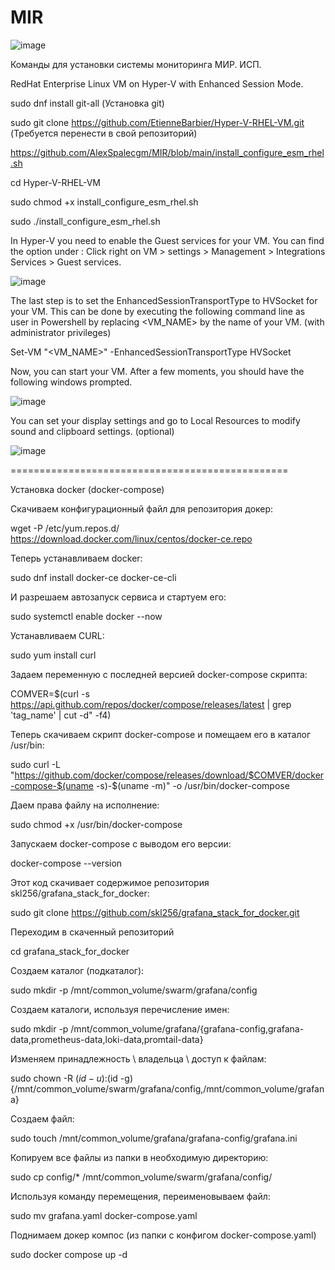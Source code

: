 # MIR

![image](https://github.com/user-attachments/assets/493d6169-81da-45f4-8d47-fa30beaa9df6)



Команды для установки системы мониторинга МИР. ИСП.


RedHat Enterprise Linux VM on Hyper-V with Enhanced Session Mode.

sudo dnf install git-all
(Установка git)

sudo git clone https://github.com/EtienneBarbier/Hyper-V-RHEL-VM.git
(Требуется перенести в свой репозиторий)

https://github.com/AlexSpalecgm/MIR/blob/main/install_configure_esm_rhel.sh

cd Hyper-V-RHEL-VM

sudo chmod +x install_configure_esm_rhel.sh

sudo ./install_configure_esm_rhel.sh

In Hyper-V you need to enable the Guest services for your VM. You can find the option under : Click right on VM > settings > Management > Integrations Services > Guest services.

![image](https://github.com/user-attachments/assets/79870a64-742e-4f3e-991a-6aba8a7a6f51)

The last step is to set the EnhancedSessionTransportType to HVSocket for your VM. This can be done by executing the following command line as user in Powershell by replacing <VM_NAME> by the name of your VM. (with administrator privileges)

Set-VM "<VM_NAME>" -EnhancedSessionTransportType HVSocket

Now, you can start your VM. After a few moments, you should have the following windows prompted.

![image](https://github.com/user-attachments/assets/490a4042-f488-4e74-93ef-2c9bd8b066e6)

You can set your display settings and go to Local Resources to modify sound and clipboard settings. (optional)

![image](https://github.com/user-attachments/assets/7a9213e6-22d0-458e-9fd6-c023760f553f)

================================================

Установка docker (docker-compose)

Скачиваем конфигурационный файл для репозитория докер:

wget -P /etc/yum.repos.d/ https://download.docker.com/linux/centos/docker-ce.repo

Теперь устанавливаем docker:

sudo dnf install docker-ce docker-ce-cli

И разрешаем автозапуск сервиса и стартуем его:

sudo systemctl enable docker --now

Устанавливаем CURL:

sudo yum install curl

Задаем переменную с последней версией docker-compose скрипта:

COMVER=$(curl -s https://api.github.com/repos/docker/compose/releases/latest | grep 'tag_name' | cut -d\" -f4)

Теперь скачиваем скрипт docker-compose и помещаем его в каталог /usr/bin:

sudo curl -L "https://github.com/docker/compose/releases/download/$COMVER/docker-compose-$(uname -s)-$(uname -m)" -o /usr/bin/docker-compose

Даем права файлу на исполнение:

sudo chmod +x /usr/bin/docker-compose

Запускаем docker-compose с выводом его версии:

docker-compose --version

Этот код скачивает содержимое репозитория skl256/grafana_stack_for_docker:

sudo git clone https://github.com/skl256/grafana_stack_for_docker.git

Переходим в скаченный репозиторий

cd grafana_stack_for_docker

Создаем каталог (подкаталог):

sudo mkdir -p /mnt/common_volume/swarm/grafana/config

Создаем каталоги, используя перечисление имен:

sudo mkdir -p /mnt/common_volume/grafana/{grafana-config,grafana-data,prometheus-data,loki-data,promtail-data} 

Изменяем принадлежность  \ владельца \ доступ к файлам:

sudo chown -R $(id -u):$(id -g) {/mnt/common_volume/swarm/grafana/config,/mnt/common_volume/grafana}

Создаем файл:

sudo touch /mnt/common_volume/grafana/grafana-config/grafana.ini

Копируем все файлы из папки в необходимую директорию:

sudo cp config/* /mnt/common_volume/swarm/grafana/config/

Используя команду перемещения, переименовываем файл:

sudo mv grafana.yaml docker-compose.yaml

Поднимаем докер компос (из папки с конфигом docker-compose.yaml)

sudo docker compose up -d



